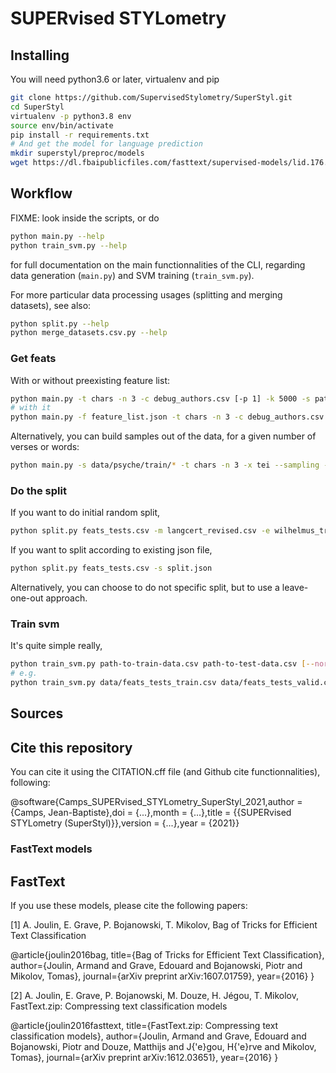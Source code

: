 # SUPERvised STYLometry

## Installing

You will need python3.6 or later, virtualenv and pip

```bash
git clone https://github.com/SupervisedStylometry/SuperStyl.git
cd SuperStyl
virtualenv -p python3.8 env
source env/bin/activate
pip install -r requirements.txt
# And get the model for language prediction
mkdir superstyl/preproc/models
wget https://dl.fbaipublicfiles.com/fasttext/supervised-models/lid.176.bin -P ./superstyl/preproc/models/
```

## Workflow

FIXME: look inside the scripts, or do

```bash
python main.py --help
python train_svm.py --help
```

for full documentation on the main functionnalities of the CLI, regarding data generation (`main.py`) and SVM training (`train_svm.py`).

For more particular data processing usages (splitting and merging datasets), see also:

```bash
python split.py --help
python merge_datasets.csv.py --help
```


### Get feats

With or without preexisting feature list:

```bash
python main.py -t chars -n 3 -c debug_authors.csv [-p 1] -k 5000 -s path/to/docs/*
# with it
python main.py -f feature_list.json -t chars -n 3 -c debug_authors.csv -k 5000 -s meertens-song-collection-DH2019/train/*
```

Alternatively, you can build samples out of the data, 
for a given number of verses or words:

```bash
python main.py -s data/psyche/train/* -t chars -n 3 -x tei --sampling --sample_units verses --sample_size 400
```

### Do the split

If you want to do initial random split,
```bash
python split.py feats_tests.csv -m langcert_revised.csv -e wilhelmus_train.csv
```

If you want to split according to existing json file,
```bash
python split.py feats_tests.csv -s split.json
```

Alternatively, you can choose to do not specific split, but to use a leave-one-out approach.


### Train svm

It's quite simple really,
```bash
python train_svm.py path-to-train-data.csv path-to-test-data.csv [--norms] [--dim_reduc None, 'pca', 'som'] [--kernel, 'LinearSVC', 'linear', 'polynomial', 'rbf', 'sigmoid'] [--final]
# e.g.
python train_svm.py data/feats_tests_train.csv data/feats_tests_valid.csv --norms --dim_reduc som
```

## Sources

## Cite this repository

You can cite it using the CITATION.cff file (and Github cite functionnalities), following:

@software{Camps_SUPERvised_STYLometry_SuperStyl_2021,author = {Camps, Jean-Baptiste},doi = {...},month = {...},title = {{SUPERvised STYLometry (SuperStyl)}},version = {...},year = {2021}}


### FastText models

## FastText

If you use these models, please cite the following papers:

[1] A. Joulin, E. Grave, P. Bojanowski, T. Mikolov, Bag of Tricks for Efficient Text Classification

@article{joulin2016bag,
  title={Bag of Tricks for Efficient Text Classification},
  author={Joulin, Armand and Grave, Edouard and Bojanowski, Piotr and Mikolov, Tomas},
  journal={arXiv preprint arXiv:1607.01759},
  year={2016}
}

[2] A. Joulin, E. Grave, P. Bojanowski, M. Douze, H. Jégou, T. Mikolov, FastText.zip: Compressing text classification models

@article{joulin2016fasttext,
  title={FastText.zip: Compressing text classification models},
  author={Joulin, Armand and Grave, Edouard and Bojanowski, Piotr and Douze, Matthijs and J{\'e}gou, H{\'e}rve and Mikolov, Tomas},
  journal={arXiv preprint arXiv:1612.03651},
  year={2016}
}




